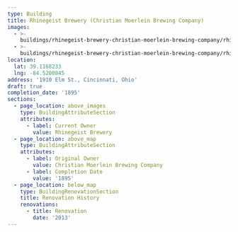 ```yaml
---
type: Building
title: Rhinegeist Brewery (Christian Moerlein Brewing Company)
images:
  - >-
    buildings/rhinegeist-brewery-christian-moerlein-brewing-company/rhinegeist-brewery-christian-moerlein-brewing-company-0_mcznj4
  - >-
    buildings/rhinegeist-brewery-christian-moerlein-brewing-company/rhinegeist-brewery-christian-moerlein-brewing-company-1_diwfm1
location:
  lat: 39.1168233
  lng: -84.5200045
address: '1910 Elm St., Cincinnati, Ohio'
draft: true
completion_date: '1895'
sections:
  - page_location: above_images
    type: BuildingAttributeSection
    attributes:
      - label: Current Owner
        value: Rhinegeist Brewery
  - page_location: above_map
    type: BuildingAttributeSection
    attributes:
      - label: Original Owner
        value: Christian Moerlein Brewing Company
      - label: Completion Date
        value: '1895'
  - page_location: below_map
    type: BuildingRenovationSection
    title: Renovation History
    renovations:
      - title: Renovation
        date: '2013'
---
```


